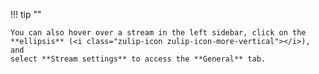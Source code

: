 !!! tip ""

    You can also hover over a stream in the left sidebar, click on the
    **ellipsis** (<i class="zulip-icon zulip-icon-more-vertical"></i>), and
    select **Stream settings** to access the **General** tab.
